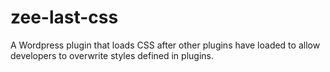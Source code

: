 zee-last-css
============

A Wordpress plugin that loads CSS after other plugins have loaded to allow developers to overwrite styles defined in plugins.
